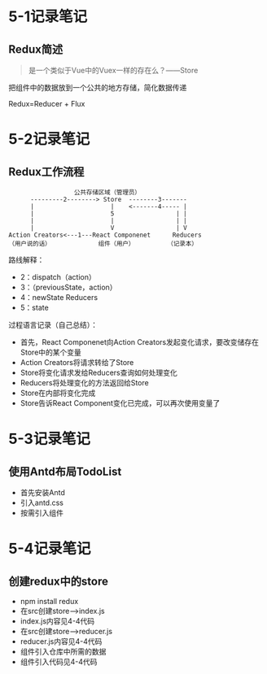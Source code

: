# 5-1记录笔记
## Redux简述
>是一个类似于Vue中的Vuex一样的存在么？——Store


把组件中的数据放到一个公共的地方存储，简化数据传递

Redux=Reducer + Flux

# 5-2记录笔记
## Redux工作流程
  
```
                  公共存储区域（管理员）
      ---------2--------> Store  --------3-------
      |                     |    <-------4----- |
      |                     5                 | |
      |                     |                 | |
      |                     V                 | V
Action Creators<---1---React Componenet      Reducers
（用户说的话）             组件（用户）         （记录本）

```

路线解释：
- 2：dispatch（action）
- 3：（previousState，action）
- 4：newState  Reducers
- 5：state


过程语言记录（自己总结）：
- 首先，React Componenet向Action Creators发起变化请求，要改变储存在Store中的某个变量
- Action Creators将请求转给了Store
- Store将变化请求发给Reducers查询如何处理变化
- Reducers将处理变化的方法返回给Store
- Store在内部将变化完成
- Store告诉React Component变化已完成，可以再次使用变量了

# 5-3记录笔记
## 使用Antd布局TodoList
- 首先安装Antd
- 引入antd.css
- 按需引入组件

# 5-4记录笔记
## 创建redux中的store
- npm install redux
- 在src创建store——>index.js
- index.js内容见4-4代码
- 在src创建store——>reducer.js
- reducer.js内容见4-4代码
- 组件引入仓库中所需的数据
- 组件引入代码见4-4代码